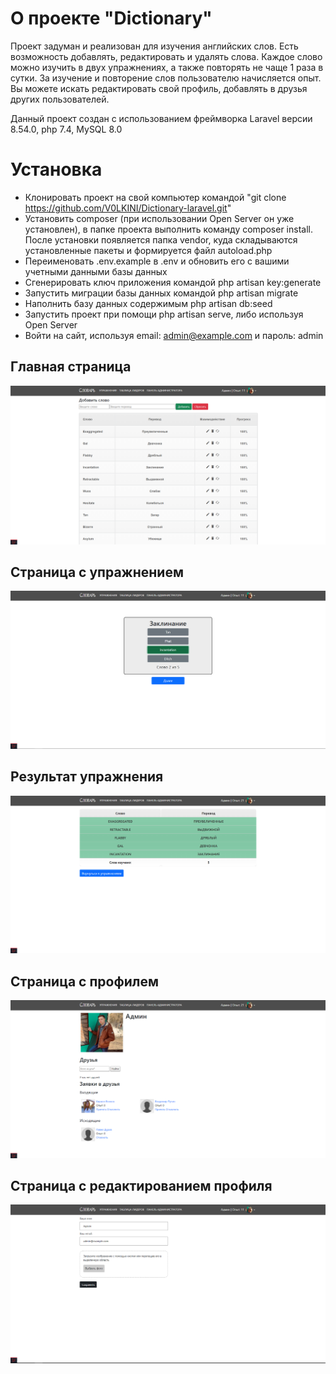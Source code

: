 # О проекте "Dictionary"

Проект задуман и реализован для изучения английских слов. Есть возможность добавлять, редактировать и удалять слова.
Каждое слово можно изучить в двух упражнениях, а также повторять не чаще 1 раза в сутки. За изучение и повторение слов
пользователю начисляется опыт. Вы можете искать редактировать свой профиль, добавлять в друзья других пользователей.

Данный проект создан с использованием фреймворка Laravel версии 8.54.0, 
php 7.4, MySQL 8.0

# Установка

- Клонировать проект на свой компьютер командой "git clone https://github.com/V0LKINI/Dictionary-laravel.git"
- Установить composer (при использовании Open Server он уже установлен), в папке проекта выполнить команду 
  composer install. После установки появляется папка vendor, куда складываются установленные пакеты и формируется файл 
  autoload.php
- Переименовать .env.example в .env и обновить его с вашими учетными данными базы данных
- Сгенерировать ключ приложения командой php artisan key:generate
- Запустить миграции базы данных командой php artisan migrate
- Наполнить базу данных содержимым php artisan db:seed
- Запустить проект при помощи php artisan serve, либо используя Open Server
- Войти на сайт, используя email: admin@example.com и пароль: admin

## Главная страница

![Main page](https://github.com/V0LKINI/Dictionary-laravel/blob/main/public/img/mainPage.PNG)

## Страница с упражнением
![Exercise page](https://github.com/V0LKINI/Dictionary-laravel/blob/main/public/img/exercisePage.PNG)

## Результат упражнения
![Exercise results page](https://github.com/V0LKINI/Dictionary-laravel/blob/main/public/img/exerciseResultsPage.PNG)

## Страница с профилем
![Exercise page](https://github.com/V0LKINI/Dictionary-laravel/blob/main/public/img/profilePage.PNG)

## Страница с редактированием профиля
![Exercise results page](https://github.com/V0LKINI/Dictionary-laravel/blob/main/public/img/profileEditPage.PNG)
